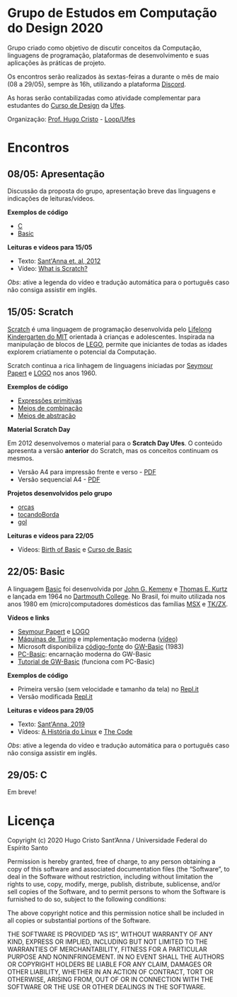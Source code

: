 # Grupo de Estudos em Computação do Design 2020

Grupo criado como objetivo de discutir conceitos da Computação, linguagens de programação, plataformas de desenvolvimento e suas aplicações às práticas de projeto. 

Os encontros serão realizados às sextas-feiras a durante o mês de maio (08 a 29/05), sempre às 16h, utilizando a plataforma [Discord](http://discord.com).

As horas serão contabilizadas como atividade complementar para estudantes do [Curso de Design](http://design.ufes.br) da [Ufes](http://ufes.br).

Organização: [Prof. Hugo Cristo](https://hugocristo.com.br) - [Loop/Ufes](https://loop-ufes.org)

# Encontros

## 08/05: Apresentação

Discussão da proposta do grupo, apresentação breve das linguagens e indicações de leituras/vídeos.

**Exemplos de código**

* [C](https://repl.it/@hugocristo/IntroC)
* [Basic](https://repl.it/@hugocristo/IntroBasic)

**Leituras e vídeos para 15/05**

* Texto: [Sant'Anna et. al, 2012](https://www.academia.edu/1992712/Da_Arte_Generativa_ao_Pensamento_Computacional_Uma_an%C3%A1lise_comparativa_das_plataformas_de_aprendizagem)
* Vídeo: [What is Scratch?](https://www.youtube.com/watch?v=_q2RgQMc96k)

*Obs*: ative a legenda do vídeo e tradução automática para o português caso não consiga assistir em inglês.

## 15/05: Scratch

[Scratch](http://scratch.mit.edu) é uma linguagem de programação desenvolvida pelo [Lifelong Kindergarten do MIT](http://llk.media.mit.edu) orientada à crianças e adolescentes. Inspirada na manipulação de blocos de [LEGO](https://pt.wikipedia.org/wiki/Lego), permite que iniciantes de todas as idades explorem criatiamente o potencial da Computação.

Scratch continua a rica linhagem de linguagens iniciadas por [Seymour Papert](https://pt.wikipedia.org/wiki/Seymour_Papert) e [LOGO](https://pt.wikipedia.org/wiki/Logo) nos anos 1960.

**Exemplos de código**

* [Expressões primitivas](https://scratch.mit.edu/projects/395092454)
* [Meios de combinação](https://scratch.mit.edu/projects/395095986)
* [Meios de abstração](https://scratch.mit.edu/projects/395096229)

**Material Scratch Day**

Em 2012 desenvolvemos o material para o **Scratch Day Ufes**. O conteúdo apresenta a versão **anterior** do Scratch, mas os conceitos continuam os mesmos.

* Versão A4 para impressão frente e verso - [PDF](pdf/Cartilha_ScratchDay_Loop.pdf)
* Versão sequencial A4 - [PDF](pdf/Cartilha_ScratchDay_Loop.pdf)

**Projetos desenvolvidos pelo grupo**

* [orcas](https://scratch.mit.edu/projects/397462520)
* [tocandoBorda](https://scratch.mit.edu/projects/397498827/)
* [gol](https://scratch.mit.edu/projects/397853068)

**Leituras e vídeos para 22/05**

* Vídeos: [Birth of Basic](https://youtu.be/WYPNjSoDrqw) e [Curso de Basic](https://youtu.be/UeEEWKtrfPg)

## 22/05: Basic

A linguagem [Basic](https://pt.wikipedia.org/wiki/BASIC) foi desenvolvida por [John G. Kemeny](https://pt.wikipedia.org/wiki/John_George_Kemeny) e [Thomas E. Kurtz](https://pt.wikipedia.org/wiki/Thomas_Eugene_Kurtz) e lançada em 1964 no [Dartmouth College](https://home.dartmouth.edu/). No Brasil, foi muito utilizada nos anos 1980 em (micro)computadores domésticos das famílias [MSX](https://pt.wikipedia.org/wiki/MSX-BASIC) e [TK/ZX](https://pt.wikipedia.org/wiki/Sinclair_BASIC).

**Vídeos e links**

* [Seymour Papert](https://youtu.be/2lA0QZTbwJs) e [LOGO](https://pt.wikipedia.org/wiki/Logo)
* [Máquinas de Turing](https://pt.wikipedia.org/wiki/M%C3%A1quina_de_Turing) e implementação moderna ([vídeo](https://youtu.be/E3keLeMwfHY))
* Microsoft disponibiliza [código-fonte](https://devblogs.microsoft.com/commandline/microsoft-open-sources-gw-basic/) do [GW-Basic](https://pt.wikipedia.org/wiki/GW-BASIC) (1983)
* [PC-Basic](https://robhagemans.github.io/pcbasic/): encarnação moderna do GW-Basic
* [Tutorial de GW-Basic](http://www.o-bizz.de/qbtuts/gw-train/#1.1) (funciona com PC-Basic)

**Exemplos de código**

* Primeira versão (sem velocidade e tamanho da tela) no [Repl.it](https://repl.it/@hugocristo/IntroOriginal)
* Versão modificada [Repl.it](https://repl.it/@hugocristo/IntroBasic)

**Leituras e vídeos para 29/05**

* Texto: [Sant'Anna, 2019](https://www.academia.edu/40364785/Revis%C3%A3o_cr%C3%ADtica_das_aplica%C3%A7%C3%B5es_de_aprendizado_de_m%C3%A1quina_no_Design_Visual_bases_te%C3%B3ricas_desempenho_dos_modelos_e_novos_paradigmas_de_projeto)
* Vídeos: [A História do Linux](https://youtu.be/sJKh8yq1Qdg) e [The Code](https://youtu.be/XMm0HsmOTFI)

*Obs*: ative a legenda do vídeo e tradução automática para o português caso não consiga assistir em inglês.

## 29/05: C

Em breve!

# Licença

Copyright (c) 2020 Hugo Cristo Sant’Anna / Universidade Federal do Espírito Santo

Permission is hereby granted, free of charge, to any person obtaining a copy of this software and associated documentation files (the “Software”, to deal in the Software without restriction, including without limitation the rights to use, copy, modify, merge, publish, distribute, sublicense, and/or sell copies of the Software, and to permit persons to whom the Software is furnished to do so, subject to the following conditions:

The above copyright notice and this permission notice shall be included in all copies or substantial portions of the Software.

THE SOFTWARE IS PROVIDED “AS IS”, WITHOUT WARRANTY OF ANY KIND, EXPRESS OR IMPLIED, INCLUDING BUT NOT LIMITED TO THE WARRANTIES OF MERCHANTABILITY, FITNESS FOR A PARTICULAR PURPOSE AND NONINFRINGEMENT. IN NO EVENT SHALL THE AUTHORS OR COPYRIGHT HOLDERS BE LIABLE FOR ANY CLAIM, DAMAGES OR OTHER LIABILITY, WHETHER IN AN ACTION OF CONTRACT, TORT OR OTHERWISE, ARISING FROM, OUT OF OR IN CONNECTION WITH THE SOFTWARE OR THE USE OR OTHER DEALINGS IN THE SOFTWARE.